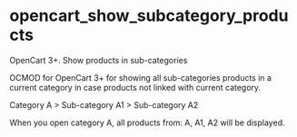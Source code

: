 # opencart_show_subcategory_products
OpenCart 3+. Show products in sub-categories

OCMOD for OpenCart 3+ for showing all sub-categories products in a current category in case products not linked with current category.

Category A > Sub-category A1 > Sub-category A2

When you open category A, all products from: A, A1, A2 will be displayed.
